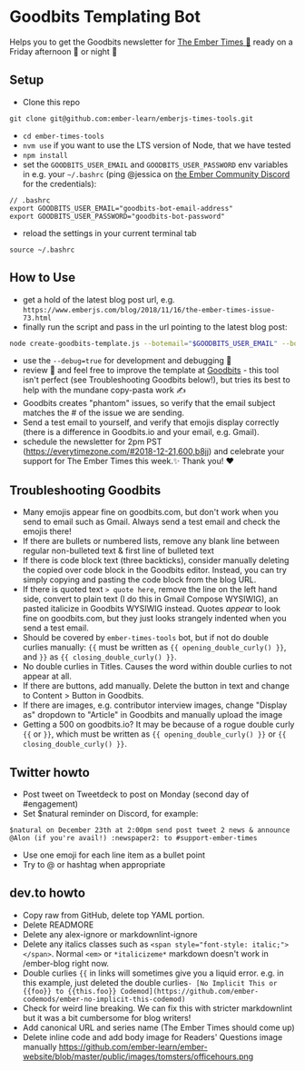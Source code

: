 # Goodbits Templating Bot

Helps you to get the Goodbits newsletter for [The Ember Times 🐹](https://twitter.com/embertimes) ready on a Friday afternoon 🌇 or night 🌙

## Setup

- Clone this repo
```
git clone git@github.com:ember-learn/emberjs-times-tools.git
``` 
- `cd ember-times-tools`
- `nvm use` if you want to use the LTS version of Node, that we have tested 
- `npm install`
- set the `GOODBITS_USER_EMAIL` and `GOODBITS_USER_PASSWORD` env variables in e.g. your `~/.bashrc` (ping @jessica on [the Ember Community Discord](https://discordapp.com/invite/zT3asNS) for the credentials):
```
// .bashrc
export GOODBITS_USER_EMAIL="goodbits-bot-email-address"
export GOODBITS_USER_PASSWORD="goodbits-bot-password"
```
- reload the settings in your current terminal tab
```
source ~/.bashrc
```

## How to Use

- get a hold of the latest blog post url, e.g. `https://www.emberjs.com/blog/2018/11/16/the-ember-times-issue-73.html`
- finally run the script and pass in the url pointing to the latest blog post:

```bash
node create-goodbits-template.js --botemail="$GOODBITS_USER_EMAIL" --botpassword="$GOODBITS_USER_PASSWORD" --botblogurl="https://www.emberjs.com/blog/2018/11/16/the-ember-times-issue-73.html"
```

- use the `--debug=true` for development and debugging 💛
- review 👀 and feel free to improve the template at [Goodbits](https://goodbits.io/c/7430/emails) - this tool isn't perfect (see Troubleshooting Goodbits below!), but tries its best to help with the mundane copy-pasta work ✍️
- Goodbits creates "phantom" issues, so verify that the email subject matches the # of the issue we are sending.
- Send a test email to yourself, and verify that emojis display correctly (there is a difference in Goodbits.io and your email, e.g. Gmail).
- schedule the newsletter for 2pm PST (https://everytimezone.com/#2018-12-21,600,b8jj) and celebrate your support for The Ember Times this week.✨ Thank you! ❤️

## Troubleshooting Goodbits

- Many emojis appear fine on goodbits.com, but don't work when you send to email such as Gmail. Always send a test email and check the emojis there!
- If there are bullets or numbered lists, remove any blank line between regular non-bulleted text & first line of bulleted text
- If there is code block text (three backticks), consider manually deleting the copied over code block in the Goodbits editor. Instead, you can try simply copying and pasting the code block from the blog URL.
- If there is quoted text `> quote here`, remove the line on the left hand side, convert to plain text (I do this in Gmail Compose WYSIWIG), an pasted italicize in Goodbits WYSIWIG instead. Quotes *appear* to look fine on goodbits.com, but they just looks strangely indented when you send a test email.
- Should be covered by `ember-times-tools` bot, but if not do double curlies manually: `{{` must be written as `{{ opening_double_curly() }}`, and `}}` as `{{ closing_double_curly() }}`.
- No double curlies in Titles. Causes the word within double curlies to not appear at all.
- If there are buttons, add manually. Delete the button in text and change to Content > Button in Goodbits.
- If there are images, e.g. contributor interview images, change "Display as" dropdown to "Article" in Goodbits and manually upload the image 
- Getting a 500 on goodbits.io? It may be because of a rogue double curly `{{` or `}}`, which must be written as `{{ opening_double_curly() }}` or `{{ closing_double_curly() }}`.

## Twitter howto

* Post tweet on Tweetdeck to post on Monday (second day of #engagement)
* Set $natural reminder on Discord, for example: 

```$natural on December 23th at 2:00pm send post tweet 2 news & announce @Alon (if you're avail!) :newspaper2: to #support-ember-times```
* Use one emoji for each line item as a bullet point
* Try to @ or hashtag when appropriate

## dev.to howto

* Copy raw from GitHub, delete top YAML portion. 
* Delete READMORE
* Delete any alex-ignore or markdownlint-ignore
* Delete any italics classes such as `<span style="font-style: italic;"></span>`. Normal `<em>` or `*italicizeme*` markdown doesn't work in /ember-blog right now.
* Double curlies `{{` in links will sometimes give you a liquid error. e.g. in this example, just deleted the double curlies```- [No Implicit This or {{foo}} to {{this.foo}} Codemod](https://github.com/ember-codemods/ember-no-implicit-this-codemod)```
* Check for weird line breaking. We can fix this with stricter markdownlint but it was a bit cumbersome for blog writers!
* Add canonical URL and series name (The Ember Times should come up)
* Delete inline code and add body image for Readers' Questions image manually https://github.com/ember-learn/ember-website/blob/master/public/images/tomsters/officehours.png

